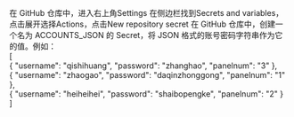 在 GitHub 仓库中，进入右上角Settings
在侧边栏找到Secrets and variables，点击展开选择Actions，点击New repository secret
在 GitHub 仓库中，创建一个名为 ACCOUNTS_JSON 的 Secret，将 JSON 格式的账号密码字符串作为它的值。例如：  
[  
  { "username": "qishihuang", "password": "zhanghao", "panelnum": "3" },  
  { "username": "zhaogao", "password": "daqinzhonggong", "panelnum": "1" },  
  { "username": "heiheihei", "password": "shaibopengke", "panelnum": "2" }  
]
